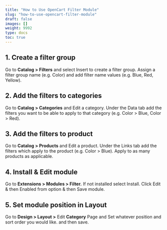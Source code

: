 ```yaml
---
title: "How to Use OpenCart Filter Module"
slug: "how-to-use-opencart-filter-module"
draft: false
images: []
weight: 9992
type: docs
toc: true
---
```


## 1. Create a filter group
Go to **Catalog > Filters** and select Insert to create a filter group. Assign a filter group name (e.g. Color) and add filter name values (e.g. Blue, Red, Yellow).

## 2. Add the filters to categories
Go to **Catalog > Categories** and Edit a category. Under the Data tab add the filters you want to be able to apply to that category (e.g. Color > Blue, Color > Red).

## 3. Add the filters to product
Go to **Catalog > Products** and Edit a product. Under the Links tab add the filters which apply to the product (e.g. Color > Blue). Apply to as many products as applicable.

## 4. Install & Edit module
Go to **Extensions > Modules > Filter.** If not installed select Install. Click Edit & then Enabled from option & then Save module.

## 5. Set module position in Layout
Go to **Design > Layout >** Edit **Category** Page and Set whatever position and sort order you would like. and then save.

